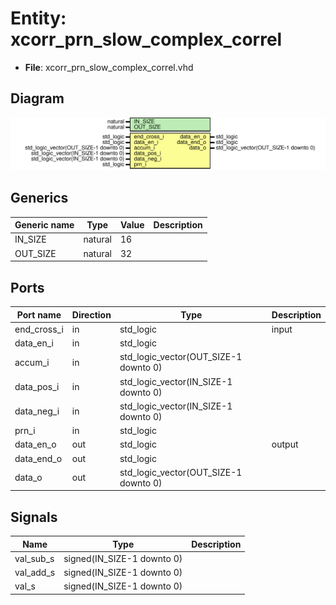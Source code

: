 # Entity: xcorr_prn_slow_complex_correl

- **File**: xcorr_prn_slow_complex_correl.vhd
## Diagram

![Diagram](xcorr_prn_slow_complex_correl.svg "Diagram")
## Generics

| Generic name | Type    | Value | Description |
| ------------ | ------- | ----- | ----------- |
| IN_SIZE      | natural | 16    |             |
| OUT_SIZE     | natural | 32    |             |
## Ports

| Port name   | Direction | Type                                  | Description |
| ----------- | --------- | ------------------------------------- | ----------- |
| end_cross_i | in        | std_logic                             | input       |
| data_en_i   | in        | std_logic                             |             |
| accum_i     | in        | std_logic_vector(OUT_SIZE-1 downto 0) |             |
| data_pos_i  | in        | std_logic_vector(IN_SIZE-1 downto 0)  |             |
| data_neg_i  | in        | std_logic_vector(IN_SIZE-1 downto 0)  |             |
| prn_i       | in        | std_logic                             |             |
| data_en_o   | out       | std_logic                             | output      |
| data_end_o  | out       | std_logic                             |             |
| data_o      | out       | std_logic_vector(OUT_SIZE-1 downto 0) |             |
## Signals

| Name       | Type                       | Description |
| ---------- | -------------------------- | ----------- |
| val_sub_s  | signed(IN_SIZE-1 downto 0) |             |
|  val_add_s | signed(IN_SIZE-1 downto 0) |             |
|  val_s     | signed(IN_SIZE-1 downto 0) |             |
